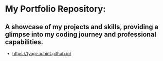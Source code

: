 # My Portfolio Repository:
## A showcase of my projects and skills, providing a glimpse into my coding journey and professional capabilities.

- https://tyagi-achint.github.io/
